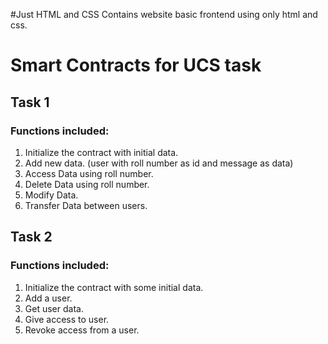 #Just HTML and CSS
Contains website basic frontend using only html and css. 

# Smart Contracts for UCS task

## Task 1
### Functions included:
1. Initialize the contract with initial data. <br>
2. Add new data. (user with roll number as id and message as data) <br>
3. Access Data using roll number. <br>
4. Delete Data using roll number. <br>
5. Modify Data. <br>
6. Transfer Data between users. <br>


## Task 2
### Functions included:
1. Initialize the contract with some initial data. <br>
2. Add a user. <br>
3. Get user data. <br>
3. Give access to user. <br>
4. Revoke access from a user. <br>


